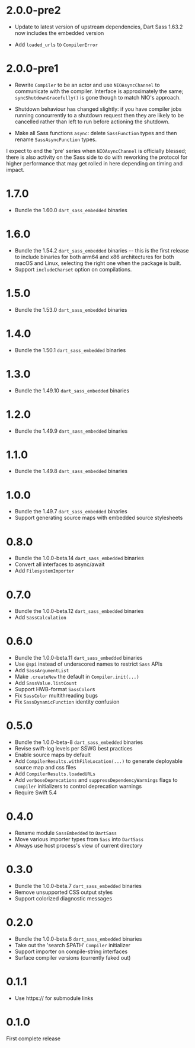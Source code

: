 # 2.0.0-pre2

* Update to latest version of upstream dependencies, Dart Sass 1.63.2 now
  includes the embedded version

* Add `loaded_urls` to `CompilerError`

# 2.0.0-pre1

* Rewrite `Compiler` to be an actor and use `NIOAsyncChannel` to communicate
  with the compiler.  Interface is approximately the same; `syncShutdownGracefully()`
  is gone though to match NIO's approach.

* Shutdown behaviour has changed slightly: if you have compiler jobs running
  concurrently to a shutdown request then they are likely to be cancelled rather
  than left to run before actioning the shutdown.

* Make all Sass functions `async`: delete `SassFunction` types and then rename
  `SassAsyncFunction` types.

I expect to end the 'pre' series when `NIOAsyncChannel` is officially blessed;
there is also activity on the Sass side to do with reworking the protocol for
higher performance that may get rolled in here depending on timing and impact.

# 1.7.0

* Bundle the 1.60.0 `dart_sass_embedded` binaries

# 1.6.0

* Bundle the 1.54.2 `dart_sass_embedded` binaries -- this is the first release
  to include binaries for both arm64 and x86 architectures for both macOS and
  Linux, selecting the right one when the package is built.
* Support `includeCharset` option on compilations.

# 1.5.0

* Bundle the 1.53.0 `dart_sass_embedded` binaries

# 1.4.0

* Bundle the 1.50.1 `dart_sass_embedded` binaries

# 1.3.0

* Bundle the 1.49.10 `dart_sass_embedded` binaries

# 1.2.0

* Bundle the 1.49.9 `dart_sass_embedded` binaries

# 1.1.0

* Bundle the 1.49.8 `dart_sass_embedded` binaries

# 1.0.0

* Bundle the 1.49.7 `dart_sass_embedded` binaries
* Support generating source maps with embedded source stylesheets

# 0.8.0

* Bundle the 1.0.0-beta.14 `dart_sass_embedded` binaries
* Convert all interfaces to async/await
* Add `FilesystemImporter`

# 0.7.0

* Bundle the 1.0.0-beta.12 `dart_sass_embedded` binaries
* Add `SassCalculation`

# 0.6.0

* Bundle the 1.0.0-beta.11 `dart_sass_embedded` binaries
* Use `@spi` instead of underscored names to restrict `Sass` APIs
* Add `SassArgumentList`
* Make `.createNew` the default in `Compiler.init(...)`
* Add `SassValue.listCount`
* Support HWB-format `SassColor`s
* Fix `SassColor` multithreading bugs
* Fix `SassDynamicFunction` identity confusion

# 0.5.0

* Bundle the 1.0.0-beta-8 `dart_sass_embedded` binaries
* Revise swift-log levels per SSWG best practices
* Enable source maps by default
* Add `CompilerResults.withFileLocation(...)` to generate
  deployable source map and css files
* Add `CompilerResults.loadedURLs`
* Add `verboseDeprecations` and `suppressDependencyWarnings`
  flags to `Compiler` initializers to control deprecation warnings
* Require Swift 5.4

# 0.4.0

* Rename module `SassEmbedded` to `DartSass`
* Move various importer types from `Sass` into `DartSass`
* Always use host process's view of current directory

# 0.3.0

* Bundle the 1.0.0-beta.7 `dart_sass_embedded` binaries
* Remove unsupported CSS output styles
* Support colorized diagnostic messages

# 0.2.0

* Bundle the 1.0.0-beta.6 `dart_sass_embedded` binaries
* Take out the 'search $PATH' `Compiler` initializer
* Support importer on compile-string interfaces
* Surface compiler versions (currently faked out)

# 0.1.1

* Use https:// for submodule links

# 0.1.0

First complete release
